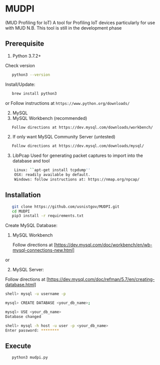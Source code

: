 # MUDPI
(MUD Profiling for IoT)
A tool for Profiling IoT devices particularly for use with MUD
N.B. This tool is still in the development phase

## Prerequisite
1. Python 3.7.2+

Check version
```sh
   python3 --version
```
  Install/Update:
```sh
   brew install python3
```
or Follow instructions at ```https://www.python.org/downloads/```

2. MySQL
  1. MySQL Workbench (recommended)
```sh
   Follow directions at https://dev.mysql.com/downloads/workbench/    
```
  2. If only want MySQL Community Server (untested)
```sh
   Follow directions at https://dev.mysql.com/downloads/mysql/
```

3. LibPcap
Used for generating packet captures to import into the database and tool 

```sh
    Linux: ``apt-get install tcpdump''
    OSX: readily available by default.
    Windows: follow instructions at: https://nmap.org/npcap/
```

## Installation

```sh
   git clone https://github.com/usnistgov/MUDPI.git
   cd MUDPI
   pip3 install -r requirements.txt
```

Create MySQL Database:

1. MySQL Workbench

   Follow directions at [https://dev.mysql.com/doc/workbench/en/wb-mysql-connections-new.html]

or

2. MySQL Server:

  Follow directions at [https://dev.mysql.com/doc/refman/5.7/en/creating-database.html]

```sh
shell> mysql -u username -p

mysql> CREATE DATABASE <your_db_name>;

mysql> USE <your_db_name>
Database changed

shell> mysql -h host -u user -p <your_db_name>
Enter password: ********
```

## Execute
```sh
   python3 mudpi.py
```